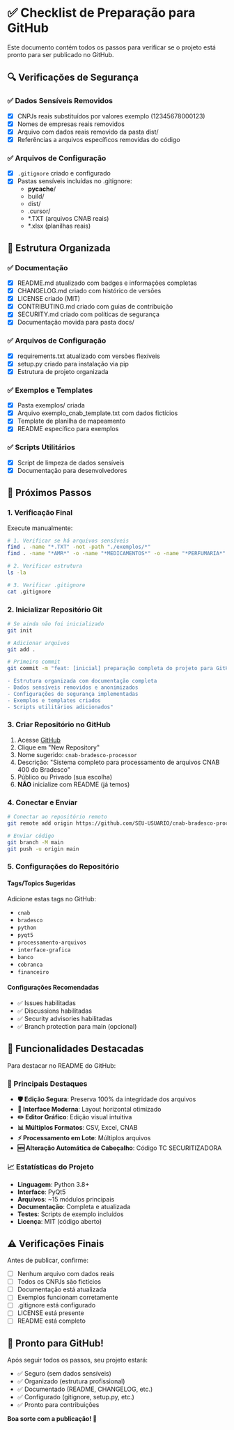 # ✅ Checklist de Preparação para GitHub

Este documento contém todos os passos para verificar se o projeto está pronto para ser publicado no GitHub.

## 🔍 Verificações de Segurança

### ✅ Dados Sensíveis Removidos
- [x] CNPJs reais substituídos por valores exemplo (12345678000123)
- [x] Nomes de empresas reais removidos
- [x] Arquivo com dados reais removido da pasta dist/
- [x] Referências a arquivos específicos removidas do código

### ✅ Arquivos de Configuração
- [x] `.gitignore` criado e configurado
- [x] Pastas sensíveis incluídas no .gitignore:
  - __pycache__/
  - build/
  - dist/
  - .cursor/
  - *.TXT (arquivos CNAB reais)
  - *.xlsx (planilhas reais)

## 📁 Estrutura Organizada

### ✅ Documentação
- [x] README.md atualizado com badges e informações completas
- [x] CHANGELOG.md criado com histórico de versões
- [x] LICENSE criado (MIT)
- [x] CONTRIBUTING.md criado com guias de contribuição
- [x] SECURITY.md criado com políticas de segurança
- [x] Documentação movida para pasta docs/

### ✅ Arquivos de Configuração
- [x] requirements.txt atualizado com versões flexíveis
- [x] setup.py criado para instalação via pip
- [x] Estrutura de projeto organizada

### ✅ Exemplos e Templates
- [x] Pasta exemplos/ criada
- [x] Arquivo exemplo_cnab_template.txt com dados fictícios
- [x] Template de planilha de mapeamento
- [x] README específico para exemplos

### ✅ Scripts Utilitários
- [x] Script de limpeza de dados sensíveis
- [x] Documentação para desenvolvedores

## 🚀 Próximos Passos

### 1. Verificação Final
Execute manualmente:
```bash
# 1. Verificar se há arquivos sensíveis
find . -name "*.TXT" -not -path "./exemplos/*"
find . -name "*AMR*" -o -name "*MEDICAMENTOS*" -o -name "*PERFUMARIA*"

# 2. Verificar estrutura
ls -la

# 3. Verificar .gitignore
cat .gitignore
```

### 2. Inicializar Repositório Git
```bash
# Se ainda não foi inicializado
git init

# Adicionar arquivos
git add .

# Primeiro commit
git commit -m "feat: [inicial] preparação completa do projeto para GitHub

- Estrutura organizada com documentação completa
- Dados sensíveis removidos e anonimizados
- Configurações de segurança implementadas
- Exemplos e templates criados
- Scripts utilitários adicionados"
```

### 3. Criar Repositório no GitHub
1. Acesse [GitHub](https://github.com)
2. Clique em "New Repository"
3. Nome sugerido: `cnab-bradesco-processor`
4. Descrição: "Sistema completo para processamento de arquivos CNAB 400 do Bradesco"
5. Público ou Privado (sua escolha)
6. **NÃO** inicialize com README (já temos)

### 4. Conectar e Enviar
```bash
# Conectar ao repositório remoto
git remote add origin https://github.com/SEU-USUARIO/cnab-bradesco-processor.git

# Enviar código
git branch -M main
git push -u origin main
```

### 5. Configurações do Repositório

#### Tags/Topics Sugeridas
Adicione estas tags no GitHub:
- `cnab`
- `bradesco`
- `python`
- `pyqt5`
- `processamento-arquivos`
- `interface-grafica`
- `banco`
- `cobranca`
- `financeiro`

#### Configurações Recomendadas
- ✅ Issues habilitadas
- ✅ Discussions habilitadas
- ✅ Security advisories habilitadas
- ✅ Branch protection para main (opcional)

## 🎯 Funcionalidades Destacadas

Para destacar no README do GitHub:

### 🌟 Principais Destaques
- **🛡️ Edição Segura**: Preserva 100% da integridade dos arquivos
- **🎨 Interface Moderna**: Layout horizontal otimizado
- **✏️ Editor Gráfico**: Edição visual intuitiva
- **📊 Múltiplos Formatos**: CSV, Excel, CNAB
- **⚡ Processamento em Lote**: Múltiplos arquivos
- **🆕 Alteração Automática de Cabeçalho**: Código TC SECURITIZADORA

### 📈 Estatísticas do Projeto
- **Linguagem**: Python 3.8+
- **Interface**: PyQt5
- **Arquivos**: ~15 módulos principais
- **Documentação**: Completa e atualizada
- **Testes**: Scripts de exemplo incluídos
- **Licença**: MIT (código aberto)

## ⚠️ Verificações Finais

Antes de publicar, confirme:

- [ ] Nenhum arquivo com dados reais
- [ ] Todos os CNPJs são fictícios
- [ ] Documentação está atualizada
- [ ] Exemplos funcionam corretamente
- [ ] .gitignore está configurado
- [ ] LICENSE está presente
- [ ] README está completo

## 🎉 Pronto para GitHub!

Após seguir todos os passos, seu projeto estará:
- ✅ Seguro (sem dados sensíveis)
- ✅ Organizado (estrutura profissional)
- ✅ Documentado (README, CHANGELOG, etc.)
- ✅ Configurado (gitignore, setup.py, etc.)
- ✅ Pronto para contribuições

**Boa sorte com a publicação! 🚀** 